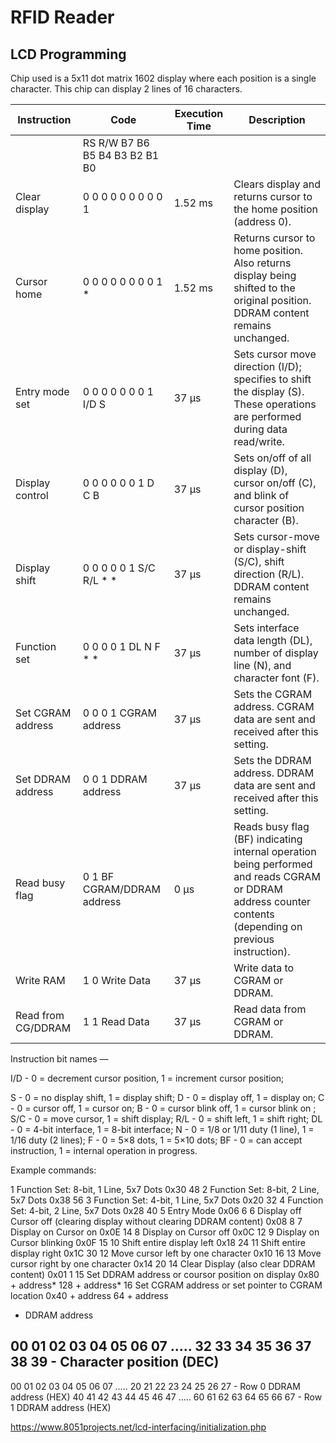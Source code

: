 # RFID Reader


## LCD Programming

Chip used is a 5x11 dot matrix 1602 display where each position is a single character. This chip can display 2 lines of 16 characters.


| Instruction 	      | Code 	                                    | Execution Time | Description |
|---------------------|-------------------------------------------|----------------|-------------|
|                     | RS 	R/W 	B7 	B6 	B5 	B4 	B3 	B2 	B1 	B0  |                |             |
| Clear display 	    |   0 	0 	  0 	0 	0 	0 	0 	0 	0 	1 | 1.52 ms        | Clears display and returns cursor to the home position (address 0). |
| Cursor home 	      |   0 	0 	  0 	0 	0 	0 	0 	0 	1 	* |	1.52 ms        | Returns cursor to home position. Also returns display being shifted to the original position. DDRAM content remains unchanged. |
| Entry mode set 	    |   0 	0 	  0 	0 	0 	0 	0 	1 	I/D S |	37 μs          | Sets cursor move direction (I/D); specifies to shift the display (S). These operations are performed during data read/write. |
| Display control 	  |   0 	0 	  0 	0 	0 	0 	1 	D 	C 	B |	37 μs          | Sets on/off of all display (D), cursor on/off (C), and blink of cursor position character (B). | 	
| Display shift 	    |   0 	0 	  0 	0 	0 	1 	S/C	R/L	* 	* |	37 μs          | Sets cursor-move or display-shift (S/C), shift direction (R/L). DDRAM content remains unchanged. | 	
| Function set 	      |   0 	0 	  0 	0 	1 	DL 	N 	F 	* 	* |	37 μs          | Sets interface data length (DL), number of display line (N), and character font (F). | 	
| Set CGRAM address   |   0 	0 	  0 	1 	CGRAM address 	      | 37 μs          | Sets the CGRAM address. CGRAM data are sent and received after this setting. | 	
| Set DDRAM address   |   0 	0 	  1 	DDRAM address 	          | 37 μs          | Sets the DDRAM address. DDRAM data are sent and received after this setting. | 	
| Read busy flag  	  |   0 	1 	  BF 	CGRAM/DDRAM address 	    | 0 μs           | Reads busy flag (BF) indicating internal operation being performed and reads CGRAM or DDRAM address counter contents (depending on previous instruction). |
| Write RAM 	        |   1 	0 	  Write Data 	                  | 37 μs          | Write data to CGRAM or DDRAM. |	
| Read from CG/DDRAM 	|   1 	1 	  Read Data 	                  | 37 μs          | Read data from CGRAM or DDRAM. | 	

Instruction bit names —

I/D - 0 = decrement cursor position, 1 = increment cursor position;

S - 0 = no display shift, 1 = display shift;
D - 0 = display off, 1 = display on;
C - 0 = cursor off, 1 = cursor on;
B - 0 = cursor blink off, 1 = cursor blink on ;
S/C - 0 = move cursor, 1 = shift display;
R/L - 0 = shift left, 1 = shift right;
DL - 0 = 4-bit interface, 1 = 8-bit interface;
N - 0 = 1/8 or 1/11 duty (1 line), 1 = 1/16 duty (2 lines);
F - 0 = 5×8 dots, 1 = 5×10 dots;
BF - 0 = can accept instruction, 1 = internal operation in progress.


Example commands:

1	Function Set: 8-bit, 1 Line, 5x7 Dots	0x30	48
2	Function Set: 8-bit, 2 Line, 5x7 Dots	0x38	56
3	Function Set: 4-bit, 1 Line, 5x7 Dots	0x20	32
4	Function Set: 4-bit, 2 Line, 5x7 Dots	0x28	40
5	Entry Mode	0x06	6
6	Display off Cursor off
(clearing display without clearing DDRAM content)	0x08	8
7	Display on Cursor on	0x0E	14
8	Display on Cursor off	0x0C	12
9	Display on Cursor blinking	0x0F	15
10	Shift entire display left	0x18	24
11	Shift entire display right	0x1C	30
12	Move cursor left by one character	0x10	16
13	Move cursor right by one character	0x14	20
14	Clear Display (also clear DDRAM content)	0x01	1
15	Set DDRAM address or coursor position on display	  0x80 + address*	 128 + address*
16	Set CGRAM address or set pointer to CGRAM location	0x40 + address   64  + address

* DDRAM address

00 01 02 03 04 05 06 07 ..... 32 33 34 35 36 37 38 39   - Character position (DEC)
-----------------------------------------------------
00 01 02 03 04 05 06 07 ..... 20 21 22 23 24 25 26 27   - Row 0 DDRAM address (HEX)
40 41 42 43 44 45 46 47 ..... 60 61 62 63 64 65 66 67   - Row 1 DDRAM address (HEX)


https://www.8051projects.net/lcd-interfacing/initialization.php